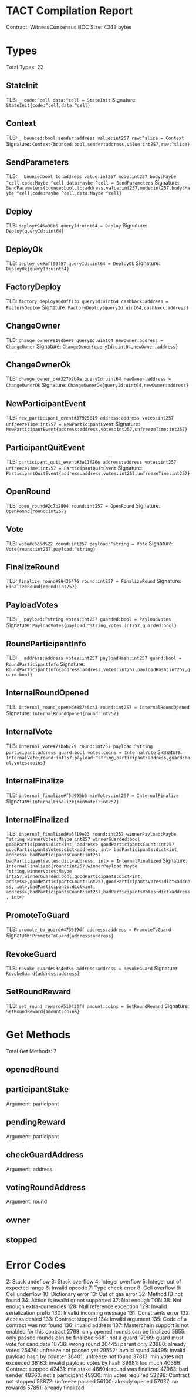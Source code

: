 # TACT Compilation Report
Contract: WitnessConsensus
BOC Size: 4343 bytes

# Types
Total Types: 22

## StateInit
TLB: `_ code:^cell data:^cell = StateInit`
Signature: `StateInit{code:^cell,data:^cell}`

## Context
TLB: `_ bounced:bool sender:address value:int257 raw:^slice = Context`
Signature: `Context{bounced:bool,sender:address,value:int257,raw:^slice}`

## SendParameters
TLB: `_ bounce:bool to:address value:int257 mode:int257 body:Maybe ^cell code:Maybe ^cell data:Maybe ^cell = SendParameters`
Signature: `SendParameters{bounce:bool,to:address,value:int257,mode:int257,body:Maybe ^cell,code:Maybe ^cell,data:Maybe ^cell}`

## Deploy
TLB: `deploy#946a98b6 queryId:uint64 = Deploy`
Signature: `Deploy{queryId:uint64}`

## DeployOk
TLB: `deploy_ok#aff90f57 queryId:uint64 = DeployOk`
Signature: `DeployOk{queryId:uint64}`

## FactoryDeploy
TLB: `factory_deploy#6d0ff13b queryId:uint64 cashback:address = FactoryDeploy`
Signature: `FactoryDeploy{queryId:uint64,cashback:address}`

## ChangeOwner
TLB: `change_owner#819dbe99 queryId:uint64 newOwner:address = ChangeOwner`
Signature: `ChangeOwner{queryId:uint64,newOwner:address}`

## ChangeOwnerOk
TLB: `change_owner_ok#327b2b4a queryId:uint64 newOwner:address = ChangeOwnerOk`
Signature: `ChangeOwnerOk{queryId:uint64,newOwner:address}`

## NewParticipantEvent
TLB: `new_participant_event#37925619 address:address votes:int257 unfreezeTime:int257 = NewParticipantEvent`
Signature: `NewParticipantEvent{address:address,votes:int257,unfreezeTime:int257}`

## ParticipantQuitEvent
TLB: `participant_quit_event#3a11f26e address:address votes:int257 unfreezeTime:int257 = ParticipantQuitEvent`
Signature: `ParticipantQuitEvent{address:address,votes:int257,unfreezeTime:int257}`

## OpenRound
TLB: `open_round#2c7b2804 round:int257 = OpenRound`
Signature: `OpenRound{round:int257}`

## Vote
TLB: `vote#c6d5d522 round:int257 payload:^string = Vote`
Signature: `Vote{round:int257,payload:^string}`

## FinalizeRound
TLB: `finalize_round#89436476 round:int257 = FinalizeRound`
Signature: `FinalizeRound{round:int257}`

## PayloadVotes
TLB: `_ payload:^string votes:int257 guarded:bool = PayloadVotes`
Signature: `PayloadVotes{payload:^string,votes:int257,guarded:bool}`

## RoundParticipantInfo
TLB: `_ address:address votes:int257 payloadHash:int257 guard:bool = RoundParticipantInfo`
Signature: `RoundParticipantInfo{address:address,votes:int257,payloadHash:int257,guard:bool}`

## InternalRoundOpened
TLB: `internal_round_opened#887e5ca3 round:int257 = InternalRoundOpened`
Signature: `InternalRoundOpened{round:int257}`

## InternalVote
TLB: `internal_vote#77bab779 round:int257 payload:^string participant:address guard:bool votes:coins = InternalVote`
Signature: `InternalVote{round:int257,payload:^string,participant:address,guard:bool,votes:coins}`

## InternalFinalize
TLB: `internal_finalize#f5d995b6 minVotes:int257 = InternalFinalize`
Signature: `InternalFinalize{minVotes:int257}`

## InternalFinalized
TLB: `internal_finalized#a6f19e23 round:int257 winnerPayload:Maybe ^string winnerVotes:Maybe int257 winnerGuarded:bool goodParticipants:dict<int, address> goodParticipantsCount:int257 goodParticipantsVotes:dict<address, int> badParticipants:dict<int, address> badParticipantsCount:int257 badParticipantsVotes:dict<address, int> = InternalFinalized`
Signature: `InternalFinalized{round:int257,winnerPayload:Maybe ^string,winnerVotes:Maybe int257,winnerGuarded:bool,goodParticipants:dict<int, address>,goodParticipantsCount:int257,goodParticipantsVotes:dict<address, int>,badParticipants:dict<int, address>,badParticipantsCount:int257,badParticipantsVotes:dict<address, int>}`

## PromoteToGuard
TLB: `promote_to_guard#473919df address:address = PromoteToGuard`
Signature: `PromoteToGuard{address:address}`

## RevokeGuard
TLB: `revoke_guard#93c4ed56 address:address = RevokeGuard`
Signature: `RevokeGuard{address:address}`

## SetRoundReward
TLB: `set_round_reward#510433f4 amount:coins = SetRoundReward`
Signature: `SetRoundReward{amount:coins}`

# Get Methods
Total Get Methods: 7

## openedRound

## participantStake
Argument: participant

## pendingReward
Argument: participant

## checkGuardAddress
Argument: address

## votingRoundAddress
Argument: round

## owner

## stopped

# Error Codes
2: Stack undeflow
3: Stack overflow
4: Integer overflow
5: Integer out of expected range
6: Invalid opcode
7: Type check error
8: Cell overflow
9: Cell underflow
10: Dictionary error
13: Out of gas error
32: Method ID not found
34: Action is invalid or not supported
37: Not enough TON
38: Not enough extra-currencies
128: Null reference exception
129: Invalid serialization prefix
130: Invalid incoming message
131: Constraints error
132: Access denied
133: Contract stopped
134: Invalid argument
135: Code of a contract was not found
136: Invalid address
137: Masterchain support is not enabled for this contract
2768: only opened rounds can be finalized
5655: only passed rounds can be finalized
5681: not a guard
17999: guard must vote for candidate
18736: wrong round
20445: parent only
23980: already voted
25476: unfreeze not passed yet
29552: invalid round
34495: invalid payload hash by counter
36401: unfreeze not found
37813: min votes not exceeded
38183: invalid payload votes by hash
39981: too much
40368: Contract stopped
42431: min stake
46604: round was finalized
47963: bad sender
48360: not a participant
48930: min votes required
53296: Contract not stopped
53872: unfreeze passed
56100: already opened
57037: no rewards
57851: already finalized